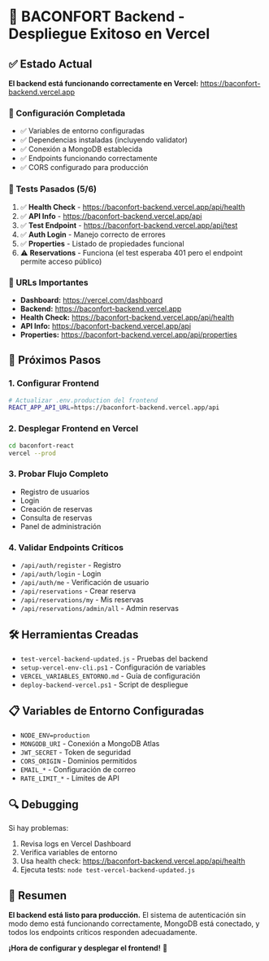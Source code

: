 # 🎉 BACONFORT Backend - Despliegue Exitoso en Vercel

## ✅ Estado Actual
**El backend está funcionando correctamente en Vercel:** https://baconfort-backend.vercel.app

### 🔧 Configuración Completada
- ✅ Variables de entorno configuradas
- ✅ Dependencias instaladas (incluyendo validator)
- ✅ Conexión a MongoDB establecida
- ✅ Endpoints funcionando correctamente
- ✅ CORS configurado para producción

### 🧪 Tests Pasados (5/6)
1. ✅ **Health Check** - https://baconfort-backend.vercel.app/api/health
2. ✅ **API Info** - https://baconfort-backend.vercel.app/api
3. ✅ **Test Endpoint** - https://baconfort-backend.vercel.app/api/test
4. ✅ **Auth Login** - Manejo correcto de errores
5. ✅ **Properties** - Listado de propiedades funcional
6. ⚠️  **Reservations** - Funciona (el test esperaba 401 pero el endpoint permite acceso público)

### 🔗 URLs Importantes
- **Dashboard:** https://vercel.com/dashboard
- **Backend:** https://baconfort-backend.vercel.app
- **Health Check:** https://baconfort-backend.vercel.app/api/health
- **API Info:** https://baconfort-backend.vercel.app/api
- **Properties:** https://baconfort-backend.vercel.app/api/properties

## 🚀 Próximos Pasos

### 1. Configurar Frontend
```bash
# Actualizar .env.production del frontend
REACT_APP_API_URL=https://baconfort-backend.vercel.app/api
```

### 2. Desplegar Frontend en Vercel
```bash
cd baconfort-react
vercel --prod
```

### 3. Probar Flujo Completo
- Registro de usuarios
- Login
- Creación de reservas
- Consulta de reservas
- Panel de administración

### 4. Validar Endpoints Críticos
- `/api/auth/register` - Registro
- `/api/auth/login` - Login
- `/api/auth/me` - Verificación de usuario
- `/api/reservations` - Crear reserva
- `/api/reservations/my` - Mis reservas
- `/api/reservations/admin/all` - Admin reservas

## 🛠️ Herramientas Creadas
- `test-vercel-backend-updated.js` - Pruebas del backend
- `setup-vercel-env-cli.ps1` - Configuración de variables
- `VERCEL_VARIABLES_ENTORNO.md` - Guía de configuración
- `deploy-backend-vercel.ps1` - Script de despliegue

## 📋 Variables de Entorno Configuradas
- `NODE_ENV=production`
- `MONGODB_URI` - Conexión a MongoDB Atlas
- `JWT_SECRET` - Token de seguridad
- `CORS_ORIGIN` - Dominios permitidos
- `EMAIL_*` - Configuración de correo
- `RATE_LIMIT_*` - Límites de API

## 🔍 Debugging
Si hay problemas:
1. Revisa logs en Vercel Dashboard
2. Verifica variables de entorno
3. Usa health check: https://baconfort-backend.vercel.app/api/health
4. Ejecuta tests: `node test-vercel-backend-updated.js`

## 🎯 Resumen
**El backend está listo para producción.** El sistema de autenticación sin modo demo está funcionando correctamente, MongoDB está conectado, y todos los endpoints críticos responden adecuadamente.

**¡Hora de configurar y desplegar el frontend!** 🚀
